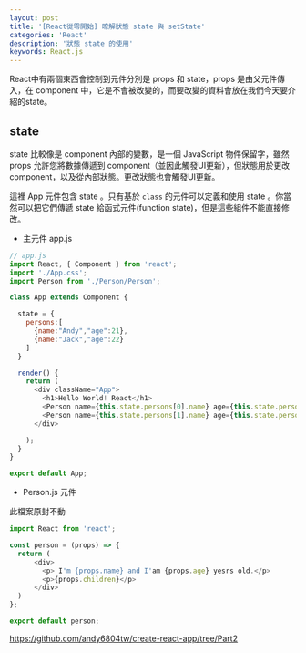 ```yaml
---
layout: post
title: '[React從零開始] 暸解狀態 state 與 setState'
categories: 'React'
description: '狀態 state 的使用'
keywords: React.js
---
```



React中有兩個東西會控制到元件分別是 props 和 state，props 是由父元件傳入，在 component 中，它是不會被改變的，而要改變的資料會放在我們今天要介紹的state。


## state

state 比較像是 component 內部的變數，是一個 JavaScript 物件保留字，雖然 props 允許您將數據傳遞到 component（並因此觸發UI更新），但狀態用於更改 component，以及從內部狀態。更改狀態也會觸發UI更新。

這裡 App 元件包含 state 。只有基於 `class` 的元件可以定義和使用 state 。你當然可以把它們傳遞 state 給函式元件(function state)，但是這些組件不能直接修改。

- 主元件 app.js
```js
// app.js
import React, { Component } from 'react';
import './App.css';
import Person from './Person/Person';

class App extends Component {

  state = {
    persons:[
      {name:"Andy","age":21},
      {name:"Jack","age":22}
    ]
  }

  render() {
    return (
      <div className="App">
        <h1>Hello World! React</h1>
        <Person name={this.state.persons[0].name} age={this.state.persons[0].age}/>
        <Person name={this.state.persons[1].name} age={this.state.persons[1].age}>Hobby is coding</Person>
      </div>

    );
  }
}

export default App;
```

- Person.js 元件

此檔案原封不動

```js
import React from 'react';

const person = (props) => {
  return (
      <div>
        <p> I'm {props.name} and I'am {props.age} yesrs old.</p>
        <p>{props.children}</p>
      </div>
  )
};

export default person;

```

https://github.com/andy6804tw/create-react-app/tree/Part2


